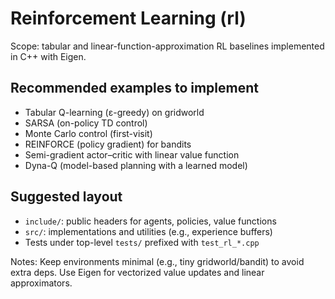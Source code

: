 # Reinforcement Learning (rl)

Scope: tabular and linear-function-approximation RL baselines implemented in C++ with Eigen.

## Recommended examples to implement
- Tabular Q-learning (ε-greedy) on gridworld
- SARSA (on-policy TD control)
- Monte Carlo control (first-visit)
- REINFORCE (policy gradient) for bandits
- Semi-gradient actor–critic with linear value function
- Dyna-Q (model-based planning with a learned model)

## Suggested layout
- `include/`: public headers for agents, policies, value functions
- `src/`: implementations and utilities (e.g., experience buffers)
- Tests under top-level `tests/` prefixed with `test_rl_*.cpp`

Notes: Keep environments minimal (e.g., tiny gridworld/bandit) to avoid extra deps. Use Eigen for vectorized value updates and linear approximators.
